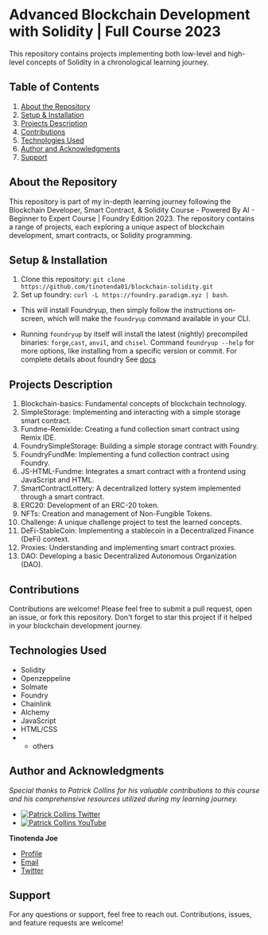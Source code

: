 # Advanced Blockchain Development with Solidity | Full Course 2023

This repository contains projects implementing both low-level and high-level concepts of Solidity in a chronological learning journey.

## Table of Contents

1. [About the Repository](#about)
2. [Setup & Installation](#setup)
3. [Projects Description](#projects)
4. [Contributions](#contributions)
5. [Technologies Used](#tech)
6. [Author and Acknowledgments](#author)
7. [Support](#support)

## About the Repository <a name="about"></a>

This repository is part of my in-depth learning journey following the Blockchain Developer, Smart Contract, & Solidity Course - Powered By AI - Beginner to Expert Course | Foundry Edition 2023. The repository contains a range of projects, each exploring a unique aspect of blockchain development, smart contracts, or Solidity programming.

## Setup & Installation <a name="setup"></a>

1. Clone this repository: `git clone https://github.com/tinotenda01/blockchain-solidity.git`
2. Set up foundry: `curl -L https://foundry.paradigm.xyz | bash`.

- This will install Foundryup, then simply follow the instructions on-screen, which will make the `foundryup` command available in your CLI.

- Running `foundryup` by itself will install the latest (nightly) precompiled binaries: `forge`,`cast`, `anvil`, and `chisel`. Command `foundryup --help` for more options, like installing from a specific version or commit. For complete details about foundry See [docs](https://book.getfoundry.sh)

## Projects Description <a name="projects"></a>

1. Blockchain-basics: Fundamental concepts of blockchain technology.
2. SimpleStorage: Implementing and interacting with a simple storage smart contract.
3. Fundme-RemixIde: Creating a fund collection smart contract using Remix IDE.
4. FoundrySimpleStorage: Building a simple storage contract with Foundry.
5. FoundryFundMe: Implementing a fund collection contract using Foundry.
6. JS-HTML-Fundme: Integrates a smart contract with a frontend using JavaScript and HTML.
7. SmartContractLottery: A decentralized lottery system implemented through a smart contract.
8. ERC20: Development of an ERC-20 token.
9. NFTs: Creation and management of Non-Fungible Tokens.
10. Challenge: A unique challenge project to test the learned concepts.
11. DeFi-StableCoin: Implementing a stablecoin in a Decentralized Finance (DeFi) context.
12. Proxies: Understanding and implementing smart contract proxies.
13. DAO: Developing a basic Decentralized Autonomous Organization (DAO).

## Contributions <a name="contributions"></a>

Contributions are welcome! Please feel free to submit a pull request, open an issue, or fork this repository. Don't forget to star this project if it helped in your blockchain development journey.

## Technologies Used <a name="tech"></a>

- Solidity
- Openzeppeline
- Solmate
- Foundry
- Chainlink
- Alchemy
- JavaScript
- HTML/CSS
- - others

## Author and Acknowledgments <a name="author"></a>

_Special thanks to Patrick Collins for his valuable contributions to this course and his comprehensive resources utilized during my learning journey._

- [![Patrick Collins Twitter](https://img.shields.io/badge/Twitter-1DA1F2?style=for-the-badge&logo=twitter&logoColor=white)](https://twitter.com/PatrickAlphaC)
- [![Patrick Collins YouTube](https://img.shields.io/badge/YouTube-FF0000?style=for-the-badge&logo=youtube&logoColor=white)](https://www.youtube.com/channel/UCn-3f8tw_E1jZvhuHatROwA)

**Tinotenda Joe**

- [Profile](https://github.com/tinotendajoe01)
- [Email](mailto:tinotendajoe01@gmail.com)
- [Twitter](https://twitter.com/tinotendajoe01)

## Support <a name="support"></a>

For any questions or support, feel free to reach out. Contributions, issues, and feature requests are welcome!
